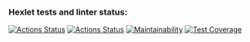 ### Hexlet tests and linter status:
[![Actions Status](https://github.com/GurevichSergey/java-project-73/workflows/hexlet-check/badge.svg)](https://github.com/GurevichSergey/java-project-73/actions)
[![Actions Status](https://github.com/GurevichSergey/java-project-73/workflows/my-check/badge.svg)](https://github.com/GurevichSergey/java-project-73/actions)
[![Maintainability](https://api.codeclimate.com/v1/badges/e518efc4db665e65ecee/maintainability)](https://codeclimate.com/github/GurevichSergey/java-project-73/maintainability)
[![Test Coverage](https://api.codeclimate.com/v1/badges/e518efc4db665e65ecee/test_coverage)](https://codeclimate.com/github/GurevichSergey/java-project-73/test_coverage)
